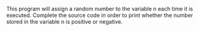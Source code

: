 This program will assign a random number to the variable n each time it is executed. Complete the source code in order to print whether the number stored in the variable n is positive or negative.


